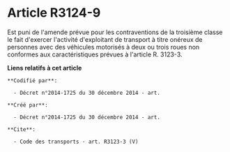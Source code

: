 # Article R3124-9

Est puni de l'amende prévue pour les contraventions de la troisième classe le fait d'exercer l'activité d'exploitant de
transport à titre onéreux de personnes avec des véhicules motorisés à deux ou trois roues non conformes aux caractéristiques
prévues à l'article R. 3123-3.

**Liens relatifs à cet article**

	**Codifié par**:

	  - Décret n°2014-1725 du 30 décembre 2014 - art.

	**Créé par**:

	  - Décret n°2014-1725 du 30 décembre 2014 - art.

	**Cite**:

	  - Code des transports - art. R3123-3 (V)

